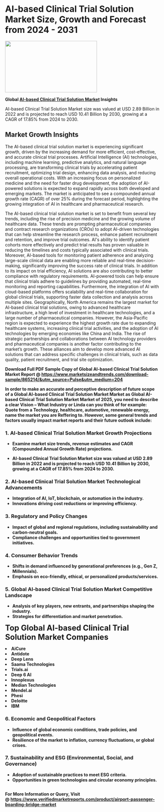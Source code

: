 <H1>AI-based Clinical Trial Solution Market Size, Growth and Forecast from 2024 - 2031</H1><img class="aligncenter size-medium wp-image-584254" src="https://thirdeyenews.in/wp-content/uploads/2024/09/Global-Market-Research-300x168.jpeg" alt="" width="300" height="168" /><p><strong>Global&nbsp;<a href="https://www.marketsizeandtrends.com/download-sample/865214/&amp;utm_source=Pulse&amp;utm_medium=204">AI-based Clinical Trial Solution Market</a> Insights</strong></p><p>AI-based Clinical Trial Solution Market size was valued at USD 2.89 Billion in 2022 and is projected to reach USD 10.41 Billion by 2030, growing at a CAGR of 17.85% from 2024 to 2030.</p><p><h2>Market Growth Insights</h2> <p>The AI-based clinical trial solution market is experiencing significant growth, driven by the increasing demand for more efficient, cost-effective, and accurate clinical trial processes. Artificial Intelligence (AI) technologies, including machine learning, predictive analytics, and natural language processing, are transforming clinical trials by accelerating patient recruitment, optimizing trial design, enhancing data analysis, and reducing overall operational costs. With an increasing focus on personalized medicine and the need for faster drug development, the adoption of AI-powered solutions is expected to expand rapidly across both developed and emerging markets. The market is anticipated to see a compounded annual growth rate (CAGR) of over 25% during the forecast period, highlighting the growing integration of AI in healthcare and pharmaceutical research.</p> <p><strong></strong></p> <p>The AI-based clinical trial solution market is set to benefit from several key trends, including the rise of precision medicine and the growing volume of healthcare data. These trends are prompting pharmaceutical companies and contract research organizations (CROs) to adopt AI-driven technologies that can help streamline the research process, enhance patient recruitment and retention, and improve trial outcomes. AI's ability to identify patient cohorts more effectively and predict trial results has proven valuable in reducing the timelines and costs typically associated with clinical trials. Moreover, AI-based tools for monitoring patient adherence and analyzing large-scale clinical data are enabling more reliable and real-time decision-making, significantly improving the success rate of clinical trials. In addition to its impact on trial efficiency, AI solutions are also contributing to better compliance with regulatory requirements. AI-powered tools can help ensure that clinical trials adhere to guidelines by providing automated, real-time monitoring and reporting capabilities. Furthermore, the integration of AI with cloud-based platforms offers scalability and real-time collaboration for global clinical trials, supporting faster data collection and analysis across multiple sites. Geographically, North America remains the largest market for AI-based clinical trial solutions, owing to advanced healthcare infrastructure, a high level of investment in healthcare technologies, and a large number of pharmaceutical companies. However, the Asia-Pacific region is expected to experience the highest growth rate due to expanding healthcare systems, increasing clinical trial activities, and the adoption of AI technologies by emerging economies like China and India. The rise of strategic partnerships and collaborations between AI technology providers and pharmaceutical companies is another factor contributing to the market’s growth. These alliances aim to develop more advanced AI solutions that can address specific challenges in clinical trials, such as data quality, patient recruitment, and trial site optimization. <p><strong></p><p><span class=""><strong>Download Full PDF Sample Copy of Global AI-based Clinical Trial Solution Market Report</strong> @ <a href="https://www.marketsizeandtrends.com/download-sample/865214/&amp;utm_source=Pulse&amp;utm_medium=204" target="_blank">https://www.marketsizeandtrends.com/download-sample/865214/&amp;utm_source=Pulse&amp;utm_medium=204</a></span></p><p>In order to make an accurate and perceptive description of future scope of a Global&nbsp;AI-based Clinical Trial Solution Market Market as Global&nbsp;AI-based Clinical Trial Solution Market Market of 2025, you need to describe a clear Vision &ndash; What Industry or Linda can you think of for example: Quote from a Technology, healthcare, automotive, renewable energy, name the market you are Reffering to. However, some general trends and factors usually impact market reports and their future outlook include:</p><h3>1.&nbsp;<strong>AI-based Clinical Trial Solution Market Growth Projections</strong></h3><ul><li>Examine market size trends, revenue estimates and CAGR (Compounded Annual Growth Rate) projections.</li><li><p>AI-based Clinical Trial Solution Market size was valued at USD 2.89 Billion in 2022 and is projected to reach USD 10.41 Billion by 2030, growing at a CAGR of 17.85% from 2024 to 2030.</p></li></ul><h3>2.&nbsp;<strong>AI-based Clinical Trial Solution Market Technological Advancements</strong></h3><ul><li>Integration of AI, IoT, blockchain, or automation in the industry.</li><li>Innovations driving cost reductions or improving efficiency.</li></ul><h3>3.&nbsp;<strong>Regulatory and Policy Changes</strong></h3><ul><li>Impact of global and regional regulations, including sustainability and carbon-neutral goals.</li><li>Compliance challenges and opportunities tied to government initiatives.</li></ul><h3>4.&nbsp;<strong>Consumer Behavior Trends</strong></h3><ul><li>Shifts in demand influenced by generational preferences (e.g., Gen Z, Millennials).</li><li>Emphasis on eco-friendly, ethical, or personalized products/services.</li></ul><h3>5.&nbsp;<strong>Global AI-based Clinical Trial Solution Market Competitive Landscape</strong></h3><ul><li>Analysis of key players, new entrants, and partnerships shaping the industry.</li><li>Strategies for differentiation and market penetration.</li></ul><p data-pm-slice="1 1 []"><span style="color: inherit; font-family: inherit; font-size: 25px;">Top Global AI-based Clinical Trial Solution Market Companies</span></p><div class="" data-test-id=""><p><li>AiCure</li><li> Antidote</li><li> Deep Lens</li><li> Saama Technologies</li><li> Trials.ai</li><li> Deep 6 AI</li><li> Innoplexus</li><li> Median Technologies</li><li> Mendel.ai</li><li> Phesi</li><li> Deloitte</li><li> IBM</li></p></div><h3>6.&nbsp;<strong>Economic and Geopolitical Factors</strong></h3><ul><li>Influence of global economic conditions, trade policies, and geopolitical events.</li><li>Resilience of the market to inflation, currency fluctuations, or global crises.</li></ul><h3>7.&nbsp;<strong>Sustainability and ESG (Environmental, Social, and Governance)</strong></h3><ul><li>Adoption of sustainable practices to meet ESG criteria.</li><li>Opportunities in green technologies and circular economy principles.</li></ul><h2><strong style="font-size: 14px;">For More Information or Query, Visit @&nbsp;</strong><a style="background-color: #ffffff; font-size: 14px;" href="https://www.marketsizeandtrends.com/report/ai-based-clinical-trial-solution-market/" target="_blank">https://www.verifiedmarketreports.com/product/airport-passenger-boarding-bridge-market</a></h2>
